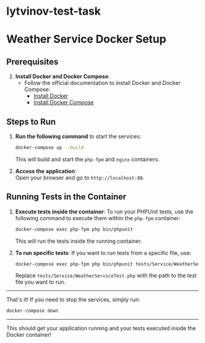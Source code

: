 # lytvinov-test-task

# Weather Service Docker Setup

## Prerequisites

1. **Install Docker and Docker Compose**:
   - Follow the official documentation to install Docker and Docker Compose:
     - [Install Docker](https://docs.docker.com/get-docker/)
     - [Install Docker Compose](https://docs.docker.com/compose/install/)

## Steps to Run

1. **Run the following command** to start the services:
   ```bash
   docker-compose up --build
   ```

   This will build and start the `php-fpm` and `nginx` containers.

2. **Access the application**:  
   Open your browser and go to `http://localhost:80`.

## Running Tests in the Container

1. **Execute tests inside the container**:
   To run your PHPUnit tests, use the following command to execute them within the `php-fpm` container:
   ```bash
   docker-compose exec php-fpm php bin/phpunit
   ```

   This will run the tests inside the running container.

2. **To run specific tests**:
   If you want to run tests from a specific file, use:
   ```bash
   docker-compose exec php-fpm php bin/phpunit tests/Service/WeatherServiceTest.php
   ```

   Replace `tests/Service/WeatherServiceTest.php` with the path to the test file you want to run.

---

That's it! If you need to stop the services, simply run:

```bash
docker-compose down
```

---

This should get your application running and your tests executed inside the Docker container!